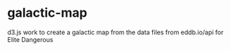 # galactic-map
d3.js work to create a galactic map from the data files from eddb.io/api for Elite Dangerous
